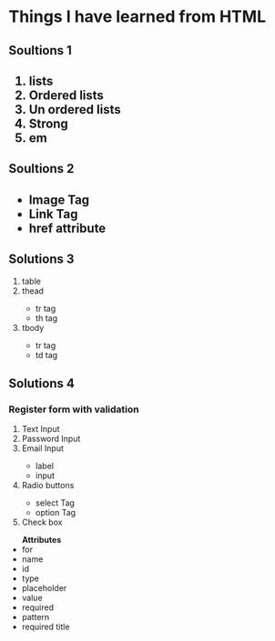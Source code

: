 <h1> Things I have learned from HTML</h1>

<h2>Soultions 1 <h2>

<ol> 
<li>lists</li>
<li>Ordered lists</li>
<li>Un ordered lists</li>
<li> Strong </li>
<li> em</li>
</ol>

<h2>Soultions 2 <h2>

<ul>
<li> Image Tag </li>
<li> Link Tag</li>
<li> href attribute </li>
</ul>

<h2> Solutions 3 </h2>

<ol>
<li> table </li>
<li> thead </li>
<ul> 
    <li> tr tag </li> 
    <li> th tag </li>
 </ul>
<li> tbody </li>
<ul> 
    <li> tr tag </li> 
    <li> td tag </li>
</ul>
</ol>

<h2> Solutions 4 </h2>

<h3> Register form with validation</h3>

<ol> 
<li> Text Input </li>
<li> Password Input </li>
<li> Email Input </li>
    <ul>
    <li> label  </li>
    <li> input  </li>
    </ul>
<li> Radio buttons</li>
    <ul>
    <li> select Tag </li>
    <li> option Tag </li>
    </ul>
<li> Check box</li>
</ol>

<ul>
<strong>Attributes</strong>
<li> for </li>
<li> name  </li> 
<li> id </li>
<li> type </li>
<li> placeholder </li>
<li> value </li>
<li> required </li>
<li> pattern </li>
<li> required title</li>
</ul>
